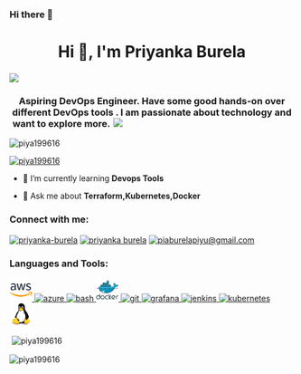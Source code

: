 ### Hi there 👋

<h1 align="center">Hi 👋, I'm Priyanka Burela</h1>
<image align="center" width="1200" src="https://cdn.faun.dev/prod/media/public/original_images/DevOps-min.gif">
<h3 align="center">Aspiring DevOps Engineer. Have some good hands-on over different DevOps tools . I am passionate about technology and want to explore more. <img align="right" width="320" src="https://user-images.githubusercontent.com/74038190/221352975-94759904-aa4c-4032-a8ab-b546efb9c478.gif"></h3>

<p align="left"> <img src="https://komarev.com/ghpvc/?username=piya199616&label=Profile%20views&color=0e75b6&style=flat" alt="piya199616" /> </p>

<p align="left"> <a href="https://github.com/ryo-ma/github-profile-trophy"><img src="https://github-profile-trophy.vercel.app/?username=piya199616" alt="piya199616" /></a> </p>

- 🌱 I’m currently learning **Devops Tools**

- 💬 Ask me about **Terraform,Kubernetes,Docker**

<h3 align="left">Connect with me:</h3>
<p align="left">
<a href="https://linkedin.com/in/priyanka-burela" target="blank"><img align="center" src="https://raw.githubusercontent.com/rahuldkjain/github-profile-readme-generator/master/src/images/icons/Social/linked-in-alt.svg" alt="priyanka-burela" height="30" width="40" /></a>
<a href="https://hashnode.com/priyanka burela" target="blank"><img align="center" src="https://raw.githubusercontent.com/rahuldkjain/github-profile-readme-generator/master/src/images/icons/Social/hashnode.svg" alt="priyanka burela" height="30" width="40" /></a>
<a href="https://medium.com/piaburelapiyu@gmail.com" target="blank"><img align="center" src="https://raw.githubusercontent.com/rahuldkjain/github-profile-readme-generator/master/src/images/icons/Social/medium.svg" alt="piaburelapiyu@gmail.com" height="30" width="40" /></a>
</p>

<h3 align="left">Languages and Tools:</h3>
<p align="left"> <a href="https://aws.amazon.com" target="_blank" rel="noreferrer"> <img src="https://raw.githubusercontent.com/devicons/devicon/master/icons/amazonwebservices/amazonwebservices-original-wordmark.svg" alt="aws" width="40" height="40"/> </a> <a href="https://azure.microsoft.com/en-in/" target="_blank" rel="noreferrer"> <img src="https://www.vectorlogo.zone/logos/microsoft_azure/microsoft_azure-icon.svg" alt="azure" width="40" height="40"/> </a> <a href="https://www.gnu.org/software/bash/" target="_blank" rel="noreferrer"> <img src="https://www.vectorlogo.zone/logos/gnu_bash/gnu_bash-icon.svg" alt="bash" width="40" height="40"/> </a> <a href="https://www.docker.com/" target="_blank" rel="noreferrer"> <img src="https://raw.githubusercontent.com/devicons/devicon/master/icons/docker/docker-original-wordmark.svg" alt="docker" width="40" height="40"/> </a> <a href="https://git-scm.com/" target="_blank" rel="noreferrer"> <img src="https://www.vectorlogo.zone/logos/git-scm/git-scm-icon.svg" alt="git" width="40" height="40"/> </a> <a href="https://grafana.com" target="_blank" rel="noreferrer"> <img src="https://www.vectorlogo.zone/logos/grafana/grafana-icon.svg" alt="grafana" width="40" height="40"/> </a> <a href="https://www.jenkins.io" target="_blank" rel="noreferrer"> <img src="https://www.vectorlogo.zone/logos/jenkins/jenkins-icon.svg" alt="jenkins" width="40" height="40"/> </a> <a href="https://kubernetes.io" target="_blank" rel="noreferrer"> <img src="https://www.vectorlogo.zone/logos/kubernetes/kubernetes-icon.svg" alt="kubernetes" width="40" height="40"/> </a> <a href="https://www.linux.org/" target="_blank" rel="noreferrer"> <img src="https://raw.githubusercontent.com/devicons/devicon/master/icons/linux/linux-original.svg" alt="linux" width="40" height="40"/> </a> </p>

<p>&nbsp;<img align="center" src="https://github-readme-stats.vercel.app/api?username=piya199616&show_icons=true&locale=en" alt="piya199616" /></p>

<p><img align="center" src="https://github-readme-streak-stats.herokuapp.com/?user=piya199616&" alt="piya199616" /></p>


